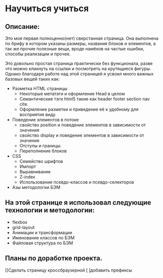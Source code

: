 # Научиться учиться

## Описание:
Это моя первая полноценно(нет) сверстанная страница.
Она выполнена по брифу в котором указаны размеры, названия блоков и элементов, а так же прочие полезные вещи, вроде намёков на частые ошибки, способы реализации и прочее.

Это довольно простая страница практически без функционала, разве что можно кликнуть на ссылки и посмотреть на крутящиеся фигуры. Однако благодаря работе над этой страницей я усвоил много важных базовых вещей таких как:
* Разметка HTML страницы
  * Некоторые метатэги и оформление Head в целом
  * Семантические тэги html5 такие как header footer section nav cite.
  * Оформление разметки и приведение её к удобному для восприятия виду.
* Поведение элементов в потоке
  * свойство position и поведение элементов в зависимости от значения
  * свойство display и поведение элементов в зависимости от значения
  * Отступы и границы.
  * Переполнение блоков
* CSS
  * Семейство шрифтов
  * Импорт
  * Выравнивание
  * Z-index
  * Использование псевдо-классов и псевдо-селекторов
* Азы методологии БЭМ
## На этой странице я использовал следующие технологии и методологии:
* flexbox
* grid-layout
* Анимации и трансформации
* Именование классов по БЭМ
* Файловая структура по БЭМ
## Планы по доработке проекта.
[]Сделать страницу кроссбраузерной
  [ ]добавить префиксы
